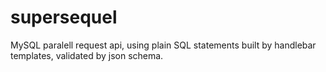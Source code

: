 # supersequel
MySQL paralell request api, using plain SQL statements built by handlebar templates, validated by json schema.
